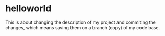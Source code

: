 # helloworld
This is about changing the description of my project and commiting the changes, which means saving them on a branch (copy) of my code base.
